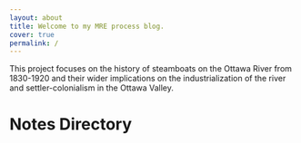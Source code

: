 ```yaml
---
layout: about
title: Welcome to my MRE process blog.
cover: true
permalink: /
---
```


<style>
@media ( max-width : 800px) {
    .resize1 {
        width: 150px !important;
    }
    .resize2 {
        display: none !important;
    }
}
</style>

This project focuses on the history of steamboats on the Ottawa River from 1830-1920 and their wider implications on the industrialization of the river and settler-colonialism in the Ottawa Valley. 

# Notes Directory
